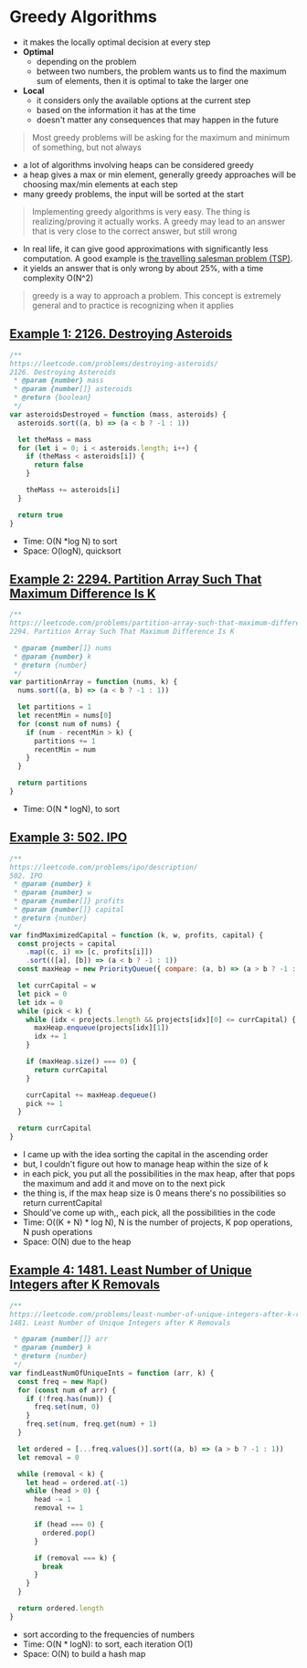 # Greedy Algorithms

- it makes the locally optimal decision at every step
- **Optimal**
  - depending on the problem
  - between two numbers, the problem wants us to find the maximum sum of elements, then it is optimal to take the larger one
- **Local**
  - it considers only the available options at the current step
  - based on the information it has at the time
  - doesn't matter any consequences that may happen in the future

> Most greedy problems will be asking for the maximum and minimum of something, but not always

- a lot of algorithms involving heaps can be considered greedy
- a heap gives a max or min element, generally greedy approaches will be choosing max/min elements at each step
- many greedy problems, the input will be sorted at the start

> Implementing greedy algorithms is very easy. The thing is realizing/proving it actually works. A greedy may lead to an answer that is very close to the correct answer, but still wrong

- In real life, it can give good approximations with significantly less computation. A good example is [the travelling salesman problem (TSP)](https://en.wikipedia.org/wiki/Travelling_salesman_problem).
- it yields an answer that is only wrong by about 25%, with a time complexity O(N^2)

> greedy is a way to approach a problem. This concept is extremely general and to practice is recognizing when it applies

## [Example 1: 2126. Destroying Asteroids](https://leetcode.com/problems/destroying-asteroids/)

```js
/**
https://leetcode.com/problems/destroying-asteroids/
2126. Destroying Asteroids
 * @param {number} mass
 * @param {number[]} asteroids
 * @return {boolean}
 */
var asteroidsDestroyed = function (mass, asteroids) {
  asteroids.sort((a, b) => (a < b ? -1 : 1))

  let theMass = mass
  for (let i = 0; i < asteroids.length; i++) {
    if (theMass < asteroids[i]) {
      return false
    }

    theMass += asteroids[i]
  }

  return true
}
```

- Time: O(N \*log N) to sort
- Space: O(logN), quicksort

## [Example 2: 2294. Partition Array Such That Maximum Difference Is K](https://leetcode.com/problems/partition-array-such-that-maximum-difference-is-k/)

```js
/**
https://leetcode.com/problems/partition-array-such-that-maximum-difference-is-k/
2294. Partition Array Such That Maximum Difference Is K

 * @param {number[]} nums
 * @param {number} k
 * @return {number}
 */
var partitionArray = function (nums, k) {
  nums.sort((a, b) => (a < b ? -1 : 1))

  let partitions = 1
  let recentMin = nums[0]
  for (const num of nums) {
    if (num - recentMin > k) {
      partitions += 1
      recentMin = num
    }
  }

  return partitions
}
```

- Time: O(N \* logN), to sort

## [Example 3: 502. IPO](https://leetcode.com/problems/ipo/description/)

```js
/**
https://leetcode.com/problems/ipo/description/
502. IPO
 * @param {number} k
 * @param {number} w
 * @param {number[]} profits
 * @param {number[]} capital
 * @return {number}
 */
var findMaximizedCapital = function (k, w, profits, capital) {
  const projects = capital
    .map((c, i) => [c, profits[i]])
    .sort(([a], [b]) => (a < b ? -1 : 1))
  const maxHeap = new PriorityQueue({ compare: (a, b) => (a > b ? -1 : 1) })

  let currCapital = w
  let pick = 0
  let idx = 0
  while (pick < k) {
    while (idx < projects.length && projects[idx][0] <= currCapital) {
      maxHeap.enqueue(projects[idx][1])
      idx += 1
    }

    if (maxHeap.size() === 0) {
      return currCapital
    }

    currCapital += maxHeap.dequeue()
    pick += 1
  }

  return currCapital
}
```

- I came up with the idea sorting the capital in the ascending order
- but, I couldn't figure out how to manage heap within the size of k
- in each pick, you put all the possibilities in the max heap, after that pops the maximum and add it and move on to the next pick
- the thing is, if the max heap size is 0 means there's no possibilities so return currentCapital
- Should've come up with,, each pick, all the possibilities in the code
- Time: O((K + N) \* log N), N is the number of projects, K pop operations, N push operations
- Space: O(N) due to the heap

## [Example 4: 1481. Least Number of Unique Integers after K Removals](https://leetcode.com/problems/least-number-of-unique-integers-after-k-removals/description/)

```js
/**
https://leetcode.com/problems/least-number-of-unique-integers-after-k-removals/
1481. Least Number of Unique Integers after K Removals

 * @param {number[]} arr
 * @param {number} k
 * @return {number}
 */
var findLeastNumOfUniqueInts = function (arr, k) {
  const freq = new Map()
  for (const num of arr) {
    if (!freq.has(num)) {
      freq.set(num, 0)
    }
    freq.set(num, freq.get(num) + 1)
  }

  let ordered = [...freq.values()].sort((a, b) => (a > b ? -1 : 1))
  let removal = 0

  while (removal < k) {
    let head = ordered.at(-1)
    while (head > 0) {
      head -= 1
      removal += 1

      if (head === 0) {
        ordered.pop()
      }

      if (removal === k) {
        break
      }
    }
  }

  return ordered.length
}
```

- sort according to the frequencies of numbers
- Time: O(N \* logN): to sort, each iteration O(1)
- Space: O(N) to build a hash map
